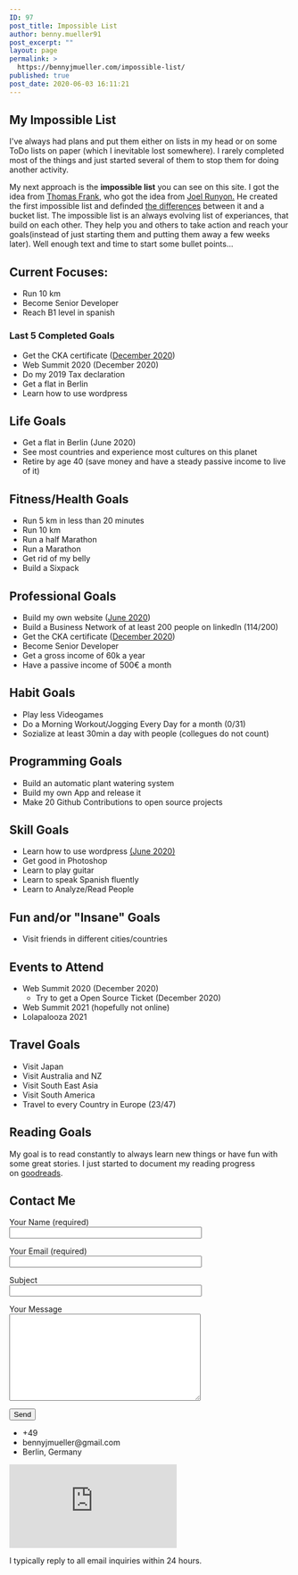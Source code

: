 ```yaml
---
ID: 97
post_title: Impossible List
author: benny.mueller91
post_excerpt: ""
layout: page
permalink: >
  https://bennyjmueller.com/impossible-list/
published: true
post_date: 2020-06-03 16:11:21
---
```

<h2>My Impossible List</h2>		
		<p>I've always had plans and put them either on lists in my head or on some ToDo lists on paper (which I inevitable lost somewhere). I rarely completed most of the things and just started several of them to stop them for doing another activity.</p>
<p>My next approach is the <strong>impossible list</strong> you can see on this site. I got the idea from&nbsp;<a href="https://collegeinfogeek.com/about/meet-the-author/my-impossible-list/">Thomas Frank</a>, who got the idea from <a href="https://impossiblehq.com/impossible-list/">Joel Runyon.</a> He created the first impossible list and definded <a href="https://impossiblehq.com/the-impossible-list-is-not-a-bucket-list/">the differences</a> between it and a bucket list. The impossible list is an always evolving list of experiances, that build on each other. They help you and others to take action and reach your goals(instead of just starting them and putting them away a few weeks later). Well enough text and time to start some bullet points...</p>
<h2>Current Focuses:</h2>
<ul>
<li style="font-size: 14px;">Run 10 km</li>
<li>Become Senior Developer</li>
<li>Reach B1 level in spanish</li>
</ul>
<h3>Last 5&nbsp;Completed Goals</h3>
<ul>
<li style="font-size: 14px;">Get the CKA certificate&nbsp;(<a href="https://www.linkedin.com/in/benny-m%C3%BCller-a0219a166/" target="_blank" style="font-size: 14px;" rel="noopener noreferrer">December 2020</a>)</li>
<li>Web Summit 2020&nbsp;(December 2020)<br></li>
<li>Do my 2019 Tax declaration</li>
<li>Get a flat in Berlin</li>
<li>Learn how to use wordpress</li>
</ul>
<h2>Life Goals</h2>
<ul>
<li>Get a flat in Berlin (June 2020)</li>
<li>See most countries and experience most cultures on this planet</li>
<li>Retire by age 40 (save money and have a steady passive income to live of it)</li>
</ul>
<h2>Fitness/Health Goals</h2>
<ul>
<li>Run 5 km in less than 20 minutes</li>
<li>Run 10 km</li>
<li>Run a half Marathon</li>
<li>Run a Marathon</li>
<li>Get rid of my belly</li>
<li>Build a Sixpack</li>
</ul>
<h2>Professional Goals</h2>
<ul>
<li>Build my own website (<a href="https://bennyjmueller.com/" target="_blank" rel="noopener noreferrer">June 2020</a>)</li>
<li>Build a Business Network of at least 200 people on linkedIn (114/200)</li>
<li>Get the CKA certificate&nbsp;(<a href="https://www.linkedin.com/in/benny-m%C3%BCller-a0219a166/" target="_blank" rel="noopener noreferrer">December 2020</a>)</li>
<li>Become Senior Developer</li>
<li>Get a gross income of 60k a year</li>
<li>Have a passive income of 500€ a month</li>
</ul>
<h2>Habit Goals</h2>
<ul>
<li>Play less Videogames</li>
<li>Do a Morning Workout/Jogging Every Day for a month (0/31)</li>
<li>Sozialize at least 30min a day with people (collegues do not count)</li>
</ul>
<h2>Programming Goals</h2>
<ul>
<li>Build an automatic plant watering system</li>
<li>Build my own App and release it</li>
<li>Make 20 Github Contributions to open source projects</li>
</ul>
<h2>Skill Goals</h2>
<ul>
<li>Learn how to use wordpress  <a href="https://bennyjmueller.com/">(June 2020)</a></li>
<li>Get good in Photoshop</li>
<li>Learn to play guitar</li>
<li>Learn to speak Spanish fluently</li>
<li>Learn to Analyze/Read People</li>
</ul>
<h2>Fun and/or "Insane" Goals</h2>
<ul>
<li>Visit friends in different cities/countries</li>
</ul>
<h2>Events to Attend</h2>
<ul>
<li>Web Summit 2020&nbsp;(December 2020)
<ul>
<li>Try to get a Open Source Ticket&nbsp;(December 2020)</li>
</ul>
</li>
<li>Web Summit 2021 (hopefully not online)&nbsp;</li>
<li>Lolapalooza 2021</li>
</ul>
<h2>Travel Goals</h2>
<ul>
<li>Visit Japan</li>
<li>Visit Australia and NZ</li>
<li>Visit South East Asia</li>
<li>Visit South America</li>
<li>Travel to every Country in Europe (23/47)</li>
</ul>
<h2>Reading Goals</h2>
<p>My goal is to read constantly to always learn new things or have fun with some great stories. I just started to document my reading progress on&nbsp;<a href="https://www.goodreads.com/user/show/116466285-benny-m-ller">goodreads</a>.</p>		
			<h2>Contact Me</h2>		
<p role="status" aria-live="polite" aria-atomic="true"></p> <ul></ul>
<form action="/wp-admin/admin-ajax.php#wpcf7-f62-o1" method="post" novalidate="novalidate" data-status="init">
<input type="hidden" name="_wpcf7" value="62" />
<input type="hidden" name="_wpcf7_version" value="5.3.1" />
<input type="hidden" name="_wpcf7_locale" value="en_US" />
<input type="hidden" name="_wpcf7_unit_tag" value="wpcf7-f62-o1" />
<input type="hidden" name="_wpcf7_container_post" value="0" />
<input type="hidden" name="_wpcf7_posted_data_hash" value="" />
<p><label> Your Name (required)<br />
    <input type="text" name="your-name" value="" size="40" aria-required="true" aria-invalid="false" /> </label></p>
<p><label> Your Email (required)<br />
    <input type="email" name="your-email" value="" size="40" aria-required="true" aria-invalid="false" /> </label></p>
<p><label> Subject<br />
    <input type="text" name="your-subject" value="" size="40" aria-invalid="false" /> </label></p>
<p><label> Your Message<br />
    <textarea name="your-message" cols="40" rows="10" aria-invalid="false"></textarea> </label></p>
<p><input type="submit" value="Send" /></p>
</form>            
					<ul>
							<li>
										+49
									</li>
								<li>
										bennyjmueller@gmail.com
									</li>
								<li>
										Berlin, Germany
									</li>
						</ul>
			<iframe frameborder="0" scrolling="no" marginheight="0" marginwidth="0" src="https://maps.google.com/maps?q=Berlin%2C%20Germany&amp;t=m&amp;z=10&amp;output=embed&amp;iwloc=near" title="Berlin, Germany" aria-label="Berlin, Germany"></iframe>		
			<p>I typically reply to all email inquiries within 24 hours.</p>